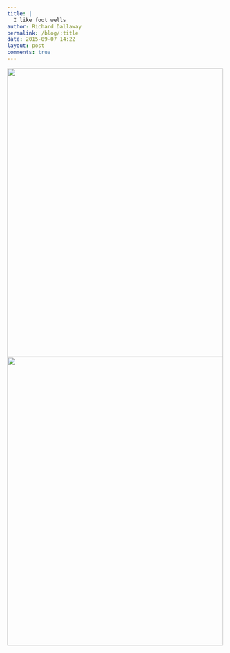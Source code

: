 ```yaml
---
title: |
  I like foot wells
author: Richard Dallaway
permalink: /blog/:title
date: 2015-09-07 14:22
layout: post
comments: true
---
```


<div><a href="//static.skitters.dallaway.com/tp_IMG_20150907_142121.jpg"><img src="//static.skitters.dallaway.com/tp_thumb_IMG_20150907_142121.jpg" width="500" height="667"/></a></div><div><a href="//static.skitters.dallaway.com/tp_IMG_20150907_140554.jpg"><img src="//static.skitters.dallaway.com/tp_thumb_IMG_20150907_140554.jpg" width="500" height="667"/></a></div>


   
      

